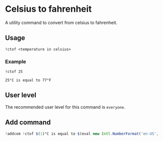 # Celsius to fahrenheit
A utility command to convert from celsius to fahrenheit.

## Usage
`!ctof <temperature in celsius>`

### Example
`!ctof 25`

```
25°C is equal to 77°F
```

## User level
The recommended user level for this command is `everyone`.

## Add command
```js
!addcom !ctof $(1)°C is equal to $(eval new Intl.NumberFormat('en-US', { style: 'unit', unit: 'fahrenheit', maximumFractionDigits: 1 }).format($(1)*1.8+32))
```

